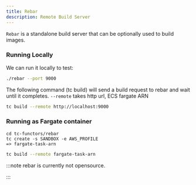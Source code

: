 ```yaml
---
title: Rebar
description: Remote Build Server
---
```


`Rebar` is a standalone build server that can be optionally used to build images.


### Running Locally

We can run it locally to test:

```sh
./rebar --port 9000
```

The following command (tc build) will send a build request to rebar and wait until it completes. `--remote` takes http url, ECS fargate ARN


```sh
tc build --remote http://localhost:9000
```

### Running as Fargate container

```
cd tc-functors/rebar
tc create -s SANDBOX -e AWS_PROFILE
=> fargate-task-arn
```

```sh
tc build --remote fargate-task-arn
```


:::note
rebar is currently not opensource.

:::
